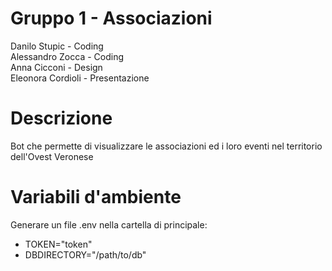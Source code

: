 # Gruppo 1 - Associazioni
Danilo Stupic - Coding <br>
Alessandro Zocca - Coding <br>
Anna Cicconi - Design <br>
Eleonora Cordioli - Presentazione <br>

# Descrizione
Bot che permette di visualizzare le associazioni ed i loro eventi nel territorio dell'Ovest Veronese

# Variabili d'ambiente
Generare un file .env nella cartella di principale:
- TOKEN="token"
- DBDIRECTORY="/path/to/db"
